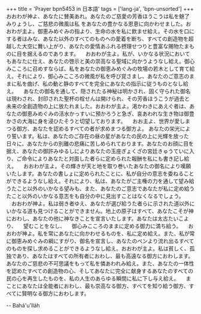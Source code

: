 +++
title = 'Prayer bpn5453 in 日本語'
tags = ['lang-ja', 'bpn-unsorted']
+++
おおわが神よ、あなたに賛美あれ。あなたのご慈愛の芳香ほうこうは私を魅了みりょうし、ご慈悲の微風は私
をあなたの豊かなる恩恵に向かわせました。おおわが主よ。御恵みめぐみの指より、生命の水を私に飲ませ給え。その水を口にする者はみな、あなた以外のすべてのものへの愛着を断ち、すべての創造物を超越した大空に舞い上がり、あなたの愛情あふれる摂理せつりと豊富な賜物たまものに目を据えるのであります。
　おおわが主よ。私が、いかなる状況においてもあなたに仕え、あなたの啓示と美の崇高なる聖域に向かうようなし給え。御心みこころに召めすならば、私をあなたの御恵みめぐみの牧場の若木として育て給え。それにより、御心みこころの微風が私を呼び覚さまし、あなたのご意志のままに私を曲げ、私の動と静のすべてを完全にあなたの指示に従うものとなし給え。
　あなたの御名を通して、隠されたる神秘は明かされ、固く守られた御名は現わされ、封印された聖杯の栓せんは開けられ、その芳香ほうこうが過去と未来の全創造物の上に放たれました。おおわが主よ。渇かわきにあえぐ者は、あなたの御恵みめぐみの活水かっすいに預かろうと急ぎ、哀あわれな生き物は御豊かさの大海に身を浸ひたそうと切望しております。
　おお主よ、世界が愛しまつる御方、あなたを認めるすべての者が求めまつる御方よ。
あなたの栄光により誓います。私は、あなたのご存在の昼の星があなたの民の上に光輝を放った日々に、あなたからの別離の悲痛に苦しめられております。あなたのお顔に目を据え、あなたの御許みゆるしによりあなたの玉座ぎょくざの宮廷きゅうていに入り、ご命令によりあなたと対面した者らに定められた報酬を私にも書き記し給え。
　おおわが主よ。その輝きが天と地を取り巻いたあなたの御名により嘆願いたします。あなたの書しょに定められたことに、私が自分の意志を委ねることができるようなし給え。それにより、私は、あなたがご主権の力を通して望み給うたこと以外のいかなる望みも、また、あなたのご意志であなたが私に定め給うたこと以外のいかなる意志をも自分の中に見出すことはなくなるでしょう。
　おおわが神よ。私は弱き者ゆえ、あなたが選び給うた者らに示された道以外にいかなる道も見つけることができません。地上の原子はすべて、あなたこそが神におわし、あなたの他に神なきことを宣言いたします。あなたは太古たいこより、    　望むことをなし、 　御心みこころのままに定める御力に満ち給う。
　おおわが神よ。私を常にあなたに向かわせるものを、私に定め給え。また、私が常に御恵みめぐみの綱にすがり、御名を宣言し、あなたのペンより流れ出るすべてのものを探し求めることができるようなし給え。おおわが主よ。私は貧しく、孤独であり、あなたはすべての所有者におわし、最も高遠なる御方におわします。あなたのご慈悲の不可思議をもって私を憐あわれみ給え。また、あなたの一体性を認めたすべての創造物の心、そしてあなたに完全に献身するあなたのすべての民の心を再生したものを、私の人生のあらゆる瞬間に私に下し与え給え。
　まことにあなたは全能者におわし、最も崇高なる御方、すべてを知り給う御方、すべてに賢明なる御方におわします。

-- Bahá'u'lláh
